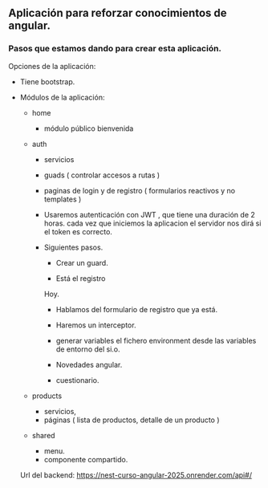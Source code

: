 

## Aplicación para reforzar conocimientos de angular.

### Pasos que estamos dando para crear esta aplicación.

Opciones de la aplicación:

- Tiene bootstrap.
- Módulos de la aplicación:
    - home
        - módulo público bienvenida
    - auth
        - servicios
        - guads ( controlar accesos a rutas )
        - paginas de login y de registro ( formularios reactivos y no templates )

        - Usaremos autenticación con JWT , que tiene una duración de 2 horas.
        cada vez que iniciemos la aplicacion el servidor nos dirá si el token es correcto.

        - Siguientes pasos.
            - Crear un guard.
            
            - Está el registro

            Hoy.

            - Hablamos del formulario de  registro que ya está.


            - Haremos un interceptor.

            - generar variables el fichero environment desde las variables de entorno del si.o.

            - Novedades angular.

            - cuestionario.











    - products
        - servicios,
        - páginas ( lista de productos, detalle de un producto )
    - shared
        - menu.
        - componente compartido.

    Url del backend: https://nest-curso-angular-2025.onrender.com/api#/

